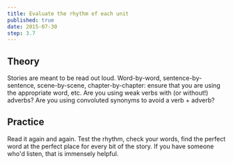 ```yaml
---
title: Evaluate the rhythm of each unit
published: true
date: 2015-07-30
step: 3.7
---
```


## Theory
Stories are meant to be read out loud. Word-by-word, sentence-by-sentence, scene-by-scene, chapter-by-chapter: ensure that you are using the appropriate word, etc. Are you using weak verbs with (or without!) adverbs? Are you using convoluted synonyms to avoid a verb + adverb?

## Practice

Read it again and again. Test the rhythm, check your words, find the perfect word at the perfect place for every bit of the story. If you have someone who'd listen, that is immensely helpful.
